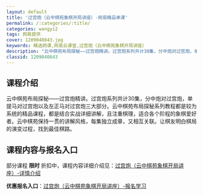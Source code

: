 ```yaml
---
layout: default
title: '过宫炮（云中棋苑象棋开局讲座）-网易精品单课'
permalink: /:categories/:title/
categories: wangyi2
tags: 网易提供
cover: 1209040843.jpg
keywords: 精选网课,网易云课堂,过宫炮（云中棋苑象棋开局讲座）
description: "云中棋苑布局探秘——过宫炮精讲。过宫炮系列共计30集，分中炮对过宫炮，单提马对过宫炮以及左正马对过宫炮三大部分。云中棋苑布局探秘系列教程都是较为系统的精品课程，都是结合实战详细讲解，且注重棋"
classid: 1209040843
---
```


## 课程介绍

云中棋苑布局探秘——过宫炮精讲。过宫炮系列共计30集，分中炮对过宫炮，单提马对过宫炮以及左正马对过宫炮三大部分。云中棋苑布局探秘系列教程都是较为系统的精品课程，都是结合实战详细讲解，且注重棋理，适合各个阶程的象棋爱好者。云中棋苑保持一贯的讲解风格，每集独立成章，又相互关联。让棋友明白棋局的演变过程，找到最佳棋路。

## 课程内容与报名入口

部分课程 **限时** 折扣中，课程内容详细介绍见：[过宫炮（云中棋苑象棋开局讲座）-详情介绍](https://study.163.com/course/introduction/1209040843.htm?share=1&shareId=1025206652&utm_campaign=share&utm_medium=iphoneShare&utm_source=&utm_u=1025206652)

**优惠报名入口**：[过宫炮（云中棋苑象棋开局讲座）-报名学习](https://study.163.com/course/introduction/1209040843.htm?share=1&shareId=1025206652&utm_campaign=share&utm_medium=iphoneShare&utm_source=&utm_u=1025206652)

